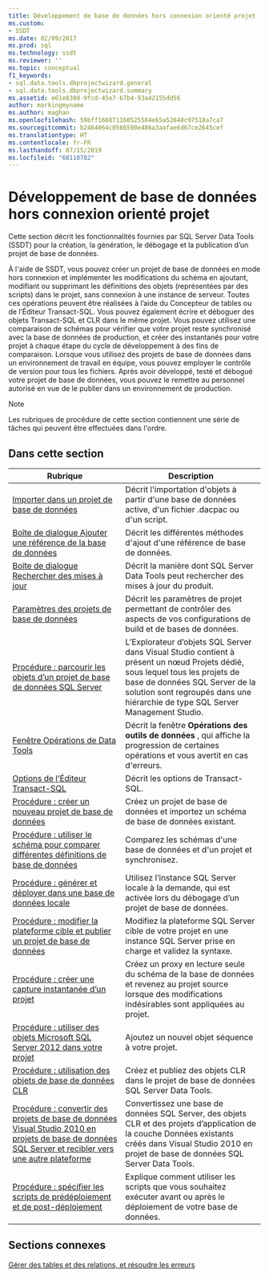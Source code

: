 ```yaml
---
title: Développement de base de données hors connexion orienté projet | Microsoft Docs
ms.custom:
- SSDT
ms.date: 02/09/2017
ms.prod: sql
ms.technology: ssdt
ms.reviewer: ''
ms.topic: conceptual
f1_keywords:
- sql.data.tools.dbprojectwizard.general
- sql.data.tools.dbprojectwizard.summary
ms.assetid: e61e830d-9fcd-45e7-b7b4-93a42155dd56
author: markingmyname
ms.author: maghan
ms.openlocfilehash: 59bff166871160525504e65a52648c97518a7ca7
ms.sourcegitcommit: b2464064c0566590e486a3aafae6d67ce2645cef
ms.translationtype: HT
ms.contentlocale: fr-FR
ms.lasthandoff: 07/15/2019
ms.locfileid: "68110782"
---
```

# <a name="project-oriented-offline-database-development"></a>Développement de base de données hors connexion orienté projet
Cette section décrit les fonctionnalités fournies par SQL Server Data Tools (SSDT) pour la création, la génération, le débogage et la publication d’un projet de base de données.  
  
À l'aide de SSDT, vous pouvez créer un projet de base de données en mode hors connexion et implémenter les modifications du schéma en ajoutant, modifiant ou supprimant les définitions des objets (représentées par des scripts) dans le projet, sans connexion à une instance de serveur. Toutes ces opérations peuvent être réalisées à l’aide du Concepteur de tables ou de l’Éditeur Transact\-SQL. Vous pouvez également écrire et déboguer des objets Transact\-SQL et CLR dans le même projet. Vous pouvez utilisez une comparaison de schémas pour vérifier que votre projet reste synchronisé avec la base de données de production, et créer des instantanés pour votre projet à chaque étape du cycle de développement à des fins de comparaison. Lorsque vous utilisez des projets de base de données dans un environnement de travail en équipe, vous pouvez employer le contrôle de version pour tous les fichiers. Après avoir développé, testé et débogué votre projet de base de données, vous pouvez le remettre au personnel autorisé en vue de le publier dans un environnement de production.  
  
> [!NOTE]  
> Les rubriques de procédure de cette section contiennent une série de tâches qui peuvent être effectuées dans l'ordre.  
  
## <a name="in-this-section"></a>Dans cette section  
  
|Rubrique|Description|  
|---------|---------------|  
|[Importer dans un projet de base de données](../ssdt/import-into-a-database-project.md)|Décrit l'importation d'objets à partir d'une base de données active, d'un fichier .dacpac ou d'un script.|  
|[Boîte de dialogue Ajouter une référence de la base de données](../ssdt/add-database-reference-dialog-box.md)|Décrit les différentes méthodes d'ajout d'une référence de base de données.|  
|[Boîte de dialogue Rechercher des mises à jour](../ssdt/check-for-updates-dialog-box.md)|Décrit la manière dont SQL Server Data Tools peut rechercher des mises à jour du produit.|  
|[Paramètres des projets de base de données](../ssdt/database-project-settings.md)|Décrit les paramètres de projet permettant de contrôler des aspects de vos configurations de build et de bases de données.|  
|[Procédure : parcourir les objets d’un projet de base de données SQL Server](../ssdt/how-to-browse-objects-in-a-sql-server-database-project.md)|L’Explorateur d’objets SQL Server dans Visual Studio contient à présent un nœud Projets dédié, sous lequel tous les projets de base de données SQL Server de la solution sont regroupés dans une hiérarchie de type SQL Server Management Studio.|  
|[Fenêtre Opérations de Data Tools](../ssdt/data-tools-operations-window.md)|Décrit la fenêtre **Opérations des outils de données** , qui affiche la progression de certaines opérations et vous avertit en cas d'erreurs.|  
|[Options de l’Éditeur Transact-SQL](../ssdt/transact-sql-editor-options.md)|Décrit les options de Transact\-SQL.|  
|[Procédure : créer un nouveau projet de base de données](../ssdt/how-to-create-a-new-database-project.md)|Créez un projet de base de données et importez un schéma de base de données existant.|  
|[Procédure : utiliser le schéma pour comparer différentes définitions de base de données](../ssdt/how-to-use-schema-compare-to-compare-different-database-definitions.md)|Comparez les schémas d'une base de données et d'un projet et synchronisez.|  
|[Procédure : générer et déployer dans une base de données locale](../ssdt/how-to-build-and-deploy-to-a-local-database.md)|Utilisez l’instance SQL Server locale à la demande, qui est activée lors du débogage d’un projet de base de données.|  
|[Procédure : modifier la plateforme cible et publier un projet de base de données](../ssdt/how-to-change-target-platform-and-publish-a-database-project.md)|Modifiez la plateforme SQL Server cible de votre projet en une instance SQL Server prise en charge et validez la syntaxe.|  
|[Procédure : créer une capture instantanée d’un projet](../ssdt/how-to-create-a-snapshot-of-a-project.md)|Créez un proxy en lecture seule du schéma de la base de données et revenez au projet source lorsque des modifications indésirables sont appliquées au projet.|  
|[Procédure : utiliser des objets Microsoft SQL Server 2012 dans votre projet](../ssdt/how-to-use-microsoft-sql-server-2012-objects-in-your-project.md)|Ajoutez un nouvel objet séquence à votre projet.|  
|[Procédure : utilisation des objets de base de données CLR](../ssdt/how-to-work-with-clr-database-objects.md)|Créez et publiez des objets CLR dans le projet de base de données SQL Server Data Tools.|  
|[Procédure : convertir des projets de base de données Visual Studio 2010 en projets de base de données SQL Server et recibler vers une autre plateforme](../ssdt/how-to-convert-visual-studio-2010-database-projects-to-ssql-server-projects.md)|Convertissez une base de données SQL Server, des objets CLR et des projets d’application de la couche Données existants créés dans Visual Studio 2010 en projet de base de données SQL Server Data Tools.|  
|[Procédure : spécifier les scripts de prédéploiement et de post-déploiement](../ssdt/how-to-specify-predeployment-or-postdeployment-scripts.md)|Explique comment utiliser les scripts que vous souhaitez exécuter avant ou après le déploiement de votre base de données.|  
  
## <a name="related-sections"></a>Sections connexes  
[Gérer des tables et des relations, et résoudre les erreurs](../ssdt/manage-tables-relationships-and-fix-errors.md)  
  
